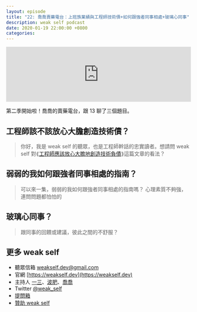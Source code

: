 ```yaml
---
layout: episode
title: "22: 喬喬賣藥電台：上班族業績與工程師技術債+如何跟強者同事相處+玻璃心同事"
description: weak self podcast
date: 2020-01-19 22:00:00 +0800
categories: 
---
```

<iframe src="https://www.listennotes.com/embedded/e/6d985c3e6b544d35a661e96e59d1f44f/" width="100%" style="width: 1px; min-width: 100%;" frameborder="0" scrolling="no" loading="lazy"></iframe>

第二季開始啦！喬喬的賣藥電台，跟 13 聊了三個題目。

## 工程師該不該放心大膽創造技術債？

> 你好，我是 weak self 的聽眾，也是工程師幹話的忠實讀者。想請問 weak self 對⟪[工程師應該放心大膽地創造技術負債](https://medium.com/@p5d12000/工程師應該放心大膽地創造技術負債-a8022d85810)⟫這篇文章的看法？

## 弱弱的我如何跟強者同事相處的指南？

> 可以來一集，弱弱的我如何跟強者同事相處的指南嗎？
> 心理素質不夠強，連問問題都怕怕的

## 玻璃心同事？

> 跟同事的回饋或建議，彼此之間的不舒服？

## 更多 weak self

* 聽眾信箱 [weakself.dev@gmail.com](mailto:weakself.dev@gmail.com)
* 官網 [https://weakself.dev](https://weakself.dev)
* 主持人 [一三](https://twitter.com/ethanhuang13)、[波肥](https://twitter.com/PofatTseng)、[喬喬](https://twitter.com/joe_trash_talk)
* Twitter [@weak_self](https://twitter.com/weak_self)
* [提問箱](https://peing.net/zh-TW/weak_self)
* [贊助 weak self](https://weakself.dev/#donation)
